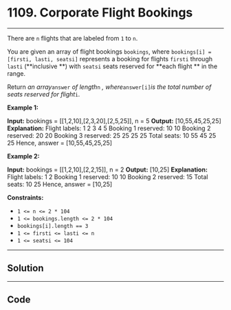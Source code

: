 # 1109. Corporate Flight Bookings

---

There are `n` flights that are labeled from `1` to `n`.

You are given an array of flight bookings `bookings`, where `bookings[i] = [firsti, lasti, seatsi]` represents a booking for flights `firsti` through `lasti` (**inclusive **) with `seatsi` seats reserved for **each flight ** in the range.

Return _an array_`answer` _of length_`n` _, where_`answer[i]`_is the total number of seats reserved for flight_`i`.

 

**Example 1:**


**Input:** bookings = [[1,2,10],[2,3,20],[2,5,25]], n = 5
**Output:** [10,55,45,25,25]
**Explanation:**
Flight labels:        1   2   3   4   5
Booking 1 reserved:  10  10
Booking 2 reserved:      20  20
Booking 3 reserved:      25  25  25  25
Total seats:         10  55  45  25  25
Hence, answer = [10,55,45,25,25]


**Example 2:**


**Input:** bookings = [[1,2,10],[2,2,15]], n = 2
**Output:** [10,25]
**Explanation:**
Flight labels:        1   2
Booking 1 reserved:  10  10
Booking 2 reserved:      15
Total seats:         10  25
Hence, answer = [10,25]



 

**Constraints:**

  * `1 <= n <= 2 * 104`
  * `1 <= bookings.length <= 2 * 104`
  * `bookings[i].length == 3`
  * `1 <= firsti <= lasti <= n`
  * `1 <= seatsi <= 104`

---

## Solution



---

## Code
```python


```